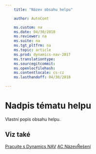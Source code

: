 ```yaml
---
    title: "Název obsahu helpu"

    author: AutoCont

    ms.custom: na
    ms.date: 04/30/2018
    ms.reviewer: na
    ms.suite: na
    ms.tgt_pltfrm: na
    ms.topic: article
    ms.prod: dynamics-nav-2017
    ms.translationtype: 
    ms.sourcegitcommit: 
    ms.openlocfilehash: 
    ms.contentlocale: cs-cz
    ms.lasthandoff: 04/30/2018

---
```


# <a name="ac-NazevReseni-NazevTematu"></a>Nadpis tématu helpu

Vlastní popis obsahu helpu.



## <a name="see-also"></a>Viz také
[Pracujte s Dynamics NAV](ui-work-product.md)
[AC NázevŘešení](ac-NazevReseni.md)
